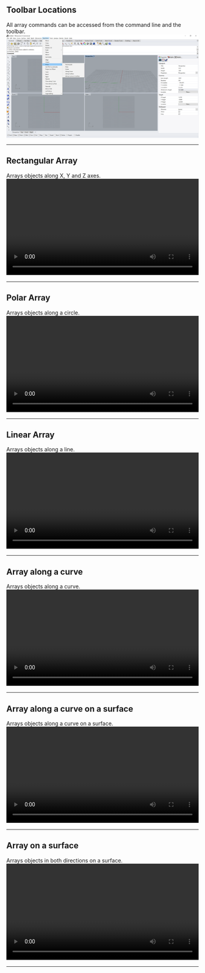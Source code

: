 
## Toolbar Locations

All array commands can be accessed from the command line and the toolbar.
![Array toolbar locations](./toolbar-locations.png)

---

## Rectangular Array
Arrays objects along X, Y and Z axes.  
<video width="100%" controls>
  <source src="./rectangular-array.mp4" type="video/mp4">
  Your browser does not support the video tag.
</video>

---

## Polar Array
Arrays objects along a circle.  
<video width="100%" controls>
  <source src="./polar-array.mp4" type="video/mp4">
  Your browser does not support the video tag.
</video>

---

## Linear Array
Arrays objects along a line.  
<video width="100%" controls>
  <source src="./linear-array.mp4" type="video/mp4">
  Your browser does not support the video tag.
</video>

---

## Array along a curve
Arrays objects along a curve.  
<video width="100%" controls>
  <source src="./curve-array.mp4" type="video/mp4">
  Your browser does not support the video tag.
</video>

---

## Array along a curve on a surface
Arrays objects along a curve on a surface.  
<video width="100%" controls>
  <source src="./curve-srf-array.mp4" type="video/mp4">
  Your browser does not support the video tag.
</video>

---

## Array on a surface
Arrays objects in both directions on a surface.  
<video width="100%" controls>
  <source src="./srf-array.mp4" type="video/mp4">
  Your browser does not support the video tag.
</video>

---

